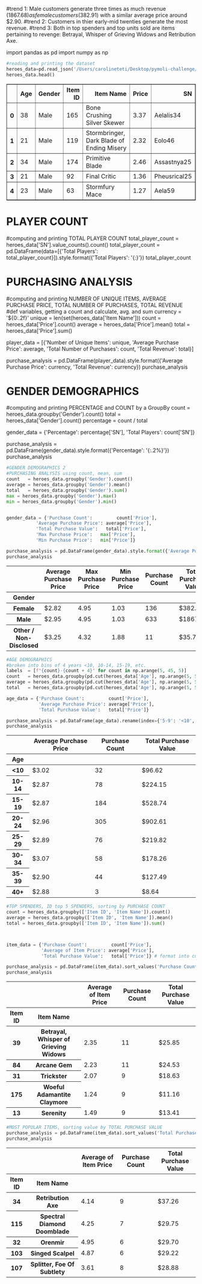 
#trend 1: Male customers generate three times as much revenue ($1867.68) as female customers ($382.91) with a similar average price around $2.90. 
#trend 2: Customers in thier early-mid twenties generate the most revenue.
#trend 3: Both in top spenders and top units sold are items pertaining to revenge: Betrayal, Whisper of Grieving Widows and Retribution Axe. 

import pandas as pd
import numpy as np


```python
#reading and printing the dataset
heroes_data=pd.read_json('/Users/carolineteti/Desktop/pymoli-challenge/purchase_data.json')
heroes_data.head()

```




<div>
<style scoped>
    .dataframe tbody tr th:only-of-type {
        vertical-align: middle;
    }

    .dataframe tbody tr th {
        vertical-align: top;
    }

    .dataframe thead th {
        text-align: right;
    }
</style>
<table border="1" class="dataframe">
  <thead>
    <tr style="text-align: right;">
      <th></th>
      <th>Age</th>
      <th>Gender</th>
      <th>Item ID</th>
      <th>Item Name</th>
      <th>Price</th>
      <th>SN</th>
    </tr>
  </thead>
  <tbody>
    <tr>
      <th>0</th>
      <td>38</td>
      <td>Male</td>
      <td>165</td>
      <td>Bone Crushing Silver Skewer</td>
      <td>3.37</td>
      <td>Aelalis34</td>
    </tr>
    <tr>
      <th>1</th>
      <td>21</td>
      <td>Male</td>
      <td>119</td>
      <td>Stormbringer, Dark Blade of Ending Misery</td>
      <td>2.32</td>
      <td>Eolo46</td>
    </tr>
    <tr>
      <th>2</th>
      <td>34</td>
      <td>Male</td>
      <td>174</td>
      <td>Primitive Blade</td>
      <td>2.46</td>
      <td>Assastnya25</td>
    </tr>
    <tr>
      <th>3</th>
      <td>21</td>
      <td>Male</td>
      <td>92</td>
      <td>Final Critic</td>
      <td>1.36</td>
      <td>Pheusrical25</td>
    </tr>
    <tr>
      <th>4</th>
      <td>23</td>
      <td>Male</td>
      <td>63</td>
      <td>Stormfury Mace</td>
      <td>1.27</td>
      <td>Aela59</td>
    </tr>
  </tbody>
</table>
</div>



# PLAYER COUNT
#computing and printing TOTAL PLAYER COUNT
total_player_count = heroes_data['SN'].value_counts().count()
total_player_count = pd.DataFrame(data=[{'Total Players': total_player_count}]).style.format({'Total Players': '{:}'})
total_player_count


# PURCHASING ANALYSIS
#computing and printing NUMBER OF UNIQUE ITEMS, AVERAGE PURCHASE PRICE, TOTAL NUMBER OF PURCHASES, TOTAL REVENUE
#def variables, getting a count and calculate, avg. and sum
currency = '${0:.2f}'
unique  = len(set(heroes_data['Item Name']))
count   = heroes_data['Price'].count()
average = heroes_data['Price'].mean()
total   = heroes_data['Price'].sum()

player_data = [{'Number of Unique Items': unique,
                'Average Purchase Price': average,
                'Total Number of Purchases':    count,
                'Total Revenue':          total}]

purchase_analysis = pd.DataFrame(player_data).style.format({'Average Purchase Price': currency, 'Total Revenue': currency})
purchase_analysis

# GENDER DEMOGRAPHICS
#computing and printing PERCENTAGE and COUNT by a GroupBy
count      = heroes_data.groupby('Gender').count()
total      = heroes_data['Gender'].count()
percentage = count / total

gender_data = {'Percentage':    percentage['SN'],
          'Total Players': count['SN']}

purchase_analysis = pd.DataFrame(gender_data).style.format({'Percentage': '{:.2%}'})
purchase_analysis


```python
#GENDER DEMOGRAPHICS 2
#PURCHASING ANALYSIS using count, mean, sum 
count   = heroes_data.groupby('Gender').count()
average = heroes_data.groupby('Gender').mean()
total   = heroes_data.groupby('Gender').sum()
max = heroes_data.groupby('Gender').max()
min = heroes_data.groupby('Gender').min()


gender_data = {'Purchase Count':         count['Price'],
           'Average Purchase Price': average['Price'],
           'Total Purchase Value':   total['Price'], 
           'Max Purchase Price':   max['Price'],
           'Min Purchase Price':   min['Price']} 

purchase_analysis = pd.DataFrame(gender_data).style.format({'Average Purchase Price': currency, 'Total Purchase Value': currency})
purchase_analysis
```




<style  type="text/css" >
</style>  
<table id="T_4ee31376_6dce_11e8_84ab_3200e8828b01" > 
<thead>    <tr> 
        <th class="blank level0" ></th> 
        <th class="col_heading level0 col0" >Average Purchase Price</th> 
        <th class="col_heading level0 col1" >Max Purchase Price</th> 
        <th class="col_heading level0 col2" >Min Purchase Price</th> 
        <th class="col_heading level0 col3" >Purchase Count</th> 
        <th class="col_heading level0 col4" >Total Purchase Value</th> 
    </tr>    <tr> 
        <th class="index_name level0" >Gender</th> 
        <th class="blank" ></th> 
        <th class="blank" ></th> 
        <th class="blank" ></th> 
        <th class="blank" ></th> 
        <th class="blank" ></th> 
    </tr></thead> 
<tbody>    <tr> 
        <th id="T_4ee31376_6dce_11e8_84ab_3200e8828b01level0_row0" class="row_heading level0 row0" >Female</th> 
        <td id="T_4ee31376_6dce_11e8_84ab_3200e8828b01row0_col0" class="data row0 col0" >$2.82</td> 
        <td id="T_4ee31376_6dce_11e8_84ab_3200e8828b01row0_col1" class="data row0 col1" >4.95</td> 
        <td id="T_4ee31376_6dce_11e8_84ab_3200e8828b01row0_col2" class="data row0 col2" >1.03</td> 
        <td id="T_4ee31376_6dce_11e8_84ab_3200e8828b01row0_col3" class="data row0 col3" >136</td> 
        <td id="T_4ee31376_6dce_11e8_84ab_3200e8828b01row0_col4" class="data row0 col4" >$382.91</td> 
    </tr>    <tr> 
        <th id="T_4ee31376_6dce_11e8_84ab_3200e8828b01level0_row1" class="row_heading level0 row1" >Male</th> 
        <td id="T_4ee31376_6dce_11e8_84ab_3200e8828b01row1_col0" class="data row1 col0" >$2.95</td> 
        <td id="T_4ee31376_6dce_11e8_84ab_3200e8828b01row1_col1" class="data row1 col1" >4.95</td> 
        <td id="T_4ee31376_6dce_11e8_84ab_3200e8828b01row1_col2" class="data row1 col2" >1.03</td> 
        <td id="T_4ee31376_6dce_11e8_84ab_3200e8828b01row1_col3" class="data row1 col3" >633</td> 
        <td id="T_4ee31376_6dce_11e8_84ab_3200e8828b01row1_col4" class="data row1 col4" >$1867.68</td> 
    </tr>    <tr> 
        <th id="T_4ee31376_6dce_11e8_84ab_3200e8828b01level0_row2" class="row_heading level0 row2" >Other / Non-Disclosed</th> 
        <td id="T_4ee31376_6dce_11e8_84ab_3200e8828b01row2_col0" class="data row2 col0" >$3.25</td> 
        <td id="T_4ee31376_6dce_11e8_84ab_3200e8828b01row2_col1" class="data row2 col1" >4.32</td> 
        <td id="T_4ee31376_6dce_11e8_84ab_3200e8828b01row2_col2" class="data row2 col2" >1.88</td> 
        <td id="T_4ee31376_6dce_11e8_84ab_3200e8828b01row2_col3" class="data row2 col3" >11</td> 
        <td id="T_4ee31376_6dce_11e8_84ab_3200e8828b01row2_col4" class="data row2 col4" >$35.74</td> 
    </tr></tbody> 
</table> 




```python
#AGE DEMOGRAPHICS
#broken into bins of 4 years <10, 10-14, 15-19, etc.
labels  = [f"{count}-{count + 4}" for count in np.arange(5, 45, 5)]
count   = heroes_data.groupby(pd.cut(heroes_data['Age'], np.arange(5, 50, 5), labels=labels)).count()
average = heroes_data.groupby(pd.cut(heroes_data['Age'], np.arange(5, 50, 5), labels=labels)).mean()
total   = heroes_data.groupby(pd.cut(heroes_data['Age'], np.arange(5, 50, 5), labels=labels)).sum()

age_data = {'Purchase Count':         count['Price'],
            'Average Purchase Price': average['Price'],
            'Total Purchase Value':   total['Price']} 

purchase_analysis = pd.DataFrame(age_data).rename(index={'5-9': '<10', '40-44': '40+'}).style.format({'Average Purchase Price': currency, 'Total Purchase Value': currency})
purchase_analysis
```




<style  type="text/css" >
</style>  
<table id="T_4f655aa2_6dce_11e8_a1b5_3200e8828b01" > 
<thead>    <tr> 
        <th class="blank level0" ></th> 
        <th class="col_heading level0 col0" >Average Purchase Price</th> 
        <th class="col_heading level0 col1" >Purchase Count</th> 
        <th class="col_heading level0 col2" >Total Purchase Value</th> 
    </tr>    <tr> 
        <th class="index_name level0" >Age</th> 
        <th class="blank" ></th> 
        <th class="blank" ></th> 
        <th class="blank" ></th> 
    </tr></thead> 
<tbody>    <tr> 
        <th id="T_4f655aa2_6dce_11e8_a1b5_3200e8828b01level0_row0" class="row_heading level0 row0" ><10</th> 
        <td id="T_4f655aa2_6dce_11e8_a1b5_3200e8828b01row0_col0" class="data row0 col0" >$3.02</td> 
        <td id="T_4f655aa2_6dce_11e8_a1b5_3200e8828b01row0_col1" class="data row0 col1" >32</td> 
        <td id="T_4f655aa2_6dce_11e8_a1b5_3200e8828b01row0_col2" class="data row0 col2" >$96.62</td> 
    </tr>    <tr> 
        <th id="T_4f655aa2_6dce_11e8_a1b5_3200e8828b01level0_row1" class="row_heading level0 row1" >10-14</th> 
        <td id="T_4f655aa2_6dce_11e8_a1b5_3200e8828b01row1_col0" class="data row1 col0" >$2.87</td> 
        <td id="T_4f655aa2_6dce_11e8_a1b5_3200e8828b01row1_col1" class="data row1 col1" >78</td> 
        <td id="T_4f655aa2_6dce_11e8_a1b5_3200e8828b01row1_col2" class="data row1 col2" >$224.15</td> 
    </tr>    <tr> 
        <th id="T_4f655aa2_6dce_11e8_a1b5_3200e8828b01level0_row2" class="row_heading level0 row2" >15-19</th> 
        <td id="T_4f655aa2_6dce_11e8_a1b5_3200e8828b01row2_col0" class="data row2 col0" >$2.87</td> 
        <td id="T_4f655aa2_6dce_11e8_a1b5_3200e8828b01row2_col1" class="data row2 col1" >184</td> 
        <td id="T_4f655aa2_6dce_11e8_a1b5_3200e8828b01row2_col2" class="data row2 col2" >$528.74</td> 
    </tr>    <tr> 
        <th id="T_4f655aa2_6dce_11e8_a1b5_3200e8828b01level0_row3" class="row_heading level0 row3" >20-24</th> 
        <td id="T_4f655aa2_6dce_11e8_a1b5_3200e8828b01row3_col0" class="data row3 col0" >$2.96</td> 
        <td id="T_4f655aa2_6dce_11e8_a1b5_3200e8828b01row3_col1" class="data row3 col1" >305</td> 
        <td id="T_4f655aa2_6dce_11e8_a1b5_3200e8828b01row3_col2" class="data row3 col2" >$902.61</td> 
    </tr>    <tr> 
        <th id="T_4f655aa2_6dce_11e8_a1b5_3200e8828b01level0_row4" class="row_heading level0 row4" >25-29</th> 
        <td id="T_4f655aa2_6dce_11e8_a1b5_3200e8828b01row4_col0" class="data row4 col0" >$2.89</td> 
        <td id="T_4f655aa2_6dce_11e8_a1b5_3200e8828b01row4_col1" class="data row4 col1" >76</td> 
        <td id="T_4f655aa2_6dce_11e8_a1b5_3200e8828b01row4_col2" class="data row4 col2" >$219.82</td> 
    </tr>    <tr> 
        <th id="T_4f655aa2_6dce_11e8_a1b5_3200e8828b01level0_row5" class="row_heading level0 row5" >30-34</th> 
        <td id="T_4f655aa2_6dce_11e8_a1b5_3200e8828b01row5_col0" class="data row5 col0" >$3.07</td> 
        <td id="T_4f655aa2_6dce_11e8_a1b5_3200e8828b01row5_col1" class="data row5 col1" >58</td> 
        <td id="T_4f655aa2_6dce_11e8_a1b5_3200e8828b01row5_col2" class="data row5 col2" >$178.26</td> 
    </tr>    <tr> 
        <th id="T_4f655aa2_6dce_11e8_a1b5_3200e8828b01level0_row6" class="row_heading level0 row6" >35-39</th> 
        <td id="T_4f655aa2_6dce_11e8_a1b5_3200e8828b01row6_col0" class="data row6 col0" >$2.90</td> 
        <td id="T_4f655aa2_6dce_11e8_a1b5_3200e8828b01row6_col1" class="data row6 col1" >44</td> 
        <td id="T_4f655aa2_6dce_11e8_a1b5_3200e8828b01row6_col2" class="data row6 col2" >$127.49</td> 
    </tr>    <tr> 
        <th id="T_4f655aa2_6dce_11e8_a1b5_3200e8828b01level0_row7" class="row_heading level0 row7" >40+</th> 
        <td id="T_4f655aa2_6dce_11e8_a1b5_3200e8828b01row7_col0" class="data row7 col0" >$2.88</td> 
        <td id="T_4f655aa2_6dce_11e8_a1b5_3200e8828b01row7_col1" class="data row7 col1" >3</td> 
        <td id="T_4f655aa2_6dce_11e8_a1b5_3200e8828b01row7_col2" class="data row7 col2" >$8.64</td> 
    </tr></tbody> 
</table> 




```python
#TOP SPENDERS, ID top 5 SPENDERS, sorting by PURCHASE COUNT
count = heroes_data.groupby(['Item ID', 'Item Name']).count()
average = heroes_data.groupby(['Item ID', 'Item Name']).mean()
total = heroes_data.groupby(['Item ID', 'Item Name']).sum()



item_data = {'Purchase Count':         count['Price'],
             'Average of Item Price': average['Price'],
             'Total Purchase Value':   total['Price']} # format into currency

purchase_analysis = pd.DataFrame(item_data).sort_values('Purchase Count', ascending=False).head(5).style.format({'Average Purchase Price': currency, 'Total Purchase Value': currency})
purchase_analysis
```




<style  type="text/css" >
</style>  
<table id="T_50130618_6dce_11e8_a5d4_3200e8828b01" > 
<thead>    <tr> 
        <th class="blank" ></th> 
        <th class="blank level0" ></th> 
        <th class="col_heading level0 col0" >Average of Item Price</th> 
        <th class="col_heading level0 col1" >Purchase Count</th> 
        <th class="col_heading level0 col2" >Total Purchase Value</th> 
    </tr>    <tr> 
        <th class="index_name level0" >Item ID</th> 
        <th class="index_name level1" >Item Name</th> 
        <th class="blank" ></th> 
        <th class="blank" ></th> 
        <th class="blank" ></th> 
    </tr></thead> 
<tbody>    <tr> 
        <th id="T_50130618_6dce_11e8_a5d4_3200e8828b01level0_row0" class="row_heading level0 row0" >39</th> 
        <th id="T_50130618_6dce_11e8_a5d4_3200e8828b01level1_row0" class="row_heading level1 row0" >Betrayal, Whisper of Grieving Widows</th> 
        <td id="T_50130618_6dce_11e8_a5d4_3200e8828b01row0_col0" class="data row0 col0" >2.35</td> 
        <td id="T_50130618_6dce_11e8_a5d4_3200e8828b01row0_col1" class="data row0 col1" >11</td> 
        <td id="T_50130618_6dce_11e8_a5d4_3200e8828b01row0_col2" class="data row0 col2" >$25.85</td> 
    </tr>    <tr> 
        <th id="T_50130618_6dce_11e8_a5d4_3200e8828b01level0_row1" class="row_heading level0 row1" >84</th> 
        <th id="T_50130618_6dce_11e8_a5d4_3200e8828b01level1_row1" class="row_heading level1 row1" >Arcane Gem</th> 
        <td id="T_50130618_6dce_11e8_a5d4_3200e8828b01row1_col0" class="data row1 col0" >2.23</td> 
        <td id="T_50130618_6dce_11e8_a5d4_3200e8828b01row1_col1" class="data row1 col1" >11</td> 
        <td id="T_50130618_6dce_11e8_a5d4_3200e8828b01row1_col2" class="data row1 col2" >$24.53</td> 
    </tr>    <tr> 
        <th id="T_50130618_6dce_11e8_a5d4_3200e8828b01level0_row2" class="row_heading level0 row2" >31</th> 
        <th id="T_50130618_6dce_11e8_a5d4_3200e8828b01level1_row2" class="row_heading level1 row2" >Trickster</th> 
        <td id="T_50130618_6dce_11e8_a5d4_3200e8828b01row2_col0" class="data row2 col0" >2.07</td> 
        <td id="T_50130618_6dce_11e8_a5d4_3200e8828b01row2_col1" class="data row2 col1" >9</td> 
        <td id="T_50130618_6dce_11e8_a5d4_3200e8828b01row2_col2" class="data row2 col2" >$18.63</td> 
    </tr>    <tr> 
        <th id="T_50130618_6dce_11e8_a5d4_3200e8828b01level0_row3" class="row_heading level0 row3" >175</th> 
        <th id="T_50130618_6dce_11e8_a5d4_3200e8828b01level1_row3" class="row_heading level1 row3" >Woeful Adamantite Claymore</th> 
        <td id="T_50130618_6dce_11e8_a5d4_3200e8828b01row3_col0" class="data row3 col0" >1.24</td> 
        <td id="T_50130618_6dce_11e8_a5d4_3200e8828b01row3_col1" class="data row3 col1" >9</td> 
        <td id="T_50130618_6dce_11e8_a5d4_3200e8828b01row3_col2" class="data row3 col2" >$11.16</td> 
    </tr>    <tr> 
        <th id="T_50130618_6dce_11e8_a5d4_3200e8828b01level0_row4" class="row_heading level0 row4" >13</th> 
        <th id="T_50130618_6dce_11e8_a5d4_3200e8828b01level1_row4" class="row_heading level1 row4" >Serenity</th> 
        <td id="T_50130618_6dce_11e8_a5d4_3200e8828b01row4_col0" class="data row4 col0" >1.49</td> 
        <td id="T_50130618_6dce_11e8_a5d4_3200e8828b01row4_col1" class="data row4 col1" >9</td> 
        <td id="T_50130618_6dce_11e8_a5d4_3200e8828b01row4_col2" class="data row4 col2" >$13.41</td> 
    </tr></tbody> 
</table> 




```python
#MOST POPULAR ITEMS, sorting value by TOTAL PURCHASE VALUE
purchase_analysis = pd.DataFrame(item_data).sort_values('Total Purchase Value', ascending=False).head(5).style.format({'Average Purchase Price': currency, 'Total Purchase Value': currency})
purchase_analysis
```




<style  type="text/css" >
</style>  
<table id="T_50a277ba_6dce_11e8_b4c0_3200e8828b01" > 
<thead>    <tr> 
        <th class="blank" ></th> 
        <th class="blank level0" ></th> 
        <th class="col_heading level0 col0" >Average of Item Price</th> 
        <th class="col_heading level0 col1" >Purchase Count</th> 
        <th class="col_heading level0 col2" >Total Purchase Value</th> 
    </tr>    <tr> 
        <th class="index_name level0" >Item ID</th> 
        <th class="index_name level1" >Item Name</th> 
        <th class="blank" ></th> 
        <th class="blank" ></th> 
        <th class="blank" ></th> 
    </tr></thead> 
<tbody>    <tr> 
        <th id="T_50a277ba_6dce_11e8_b4c0_3200e8828b01level0_row0" class="row_heading level0 row0" >34</th> 
        <th id="T_50a277ba_6dce_11e8_b4c0_3200e8828b01level1_row0" class="row_heading level1 row0" >Retribution Axe</th> 
        <td id="T_50a277ba_6dce_11e8_b4c0_3200e8828b01row0_col0" class="data row0 col0" >4.14</td> 
        <td id="T_50a277ba_6dce_11e8_b4c0_3200e8828b01row0_col1" class="data row0 col1" >9</td> 
        <td id="T_50a277ba_6dce_11e8_b4c0_3200e8828b01row0_col2" class="data row0 col2" >$37.26</td> 
    </tr>    <tr> 
        <th id="T_50a277ba_6dce_11e8_b4c0_3200e8828b01level0_row1" class="row_heading level0 row1" >115</th> 
        <th id="T_50a277ba_6dce_11e8_b4c0_3200e8828b01level1_row1" class="row_heading level1 row1" >Spectral Diamond Doomblade</th> 
        <td id="T_50a277ba_6dce_11e8_b4c0_3200e8828b01row1_col0" class="data row1 col0" >4.25</td> 
        <td id="T_50a277ba_6dce_11e8_b4c0_3200e8828b01row1_col1" class="data row1 col1" >7</td> 
        <td id="T_50a277ba_6dce_11e8_b4c0_3200e8828b01row1_col2" class="data row1 col2" >$29.75</td> 
    </tr>    <tr> 
        <th id="T_50a277ba_6dce_11e8_b4c0_3200e8828b01level0_row2" class="row_heading level0 row2" >32</th> 
        <th id="T_50a277ba_6dce_11e8_b4c0_3200e8828b01level1_row2" class="row_heading level1 row2" >Orenmir</th> 
        <td id="T_50a277ba_6dce_11e8_b4c0_3200e8828b01row2_col0" class="data row2 col0" >4.95</td> 
        <td id="T_50a277ba_6dce_11e8_b4c0_3200e8828b01row2_col1" class="data row2 col1" >6</td> 
        <td id="T_50a277ba_6dce_11e8_b4c0_3200e8828b01row2_col2" class="data row2 col2" >$29.70</td> 
    </tr>    <tr> 
        <th id="T_50a277ba_6dce_11e8_b4c0_3200e8828b01level0_row3" class="row_heading level0 row3" >103</th> 
        <th id="T_50a277ba_6dce_11e8_b4c0_3200e8828b01level1_row3" class="row_heading level1 row3" >Singed Scalpel</th> 
        <td id="T_50a277ba_6dce_11e8_b4c0_3200e8828b01row3_col0" class="data row3 col0" >4.87</td> 
        <td id="T_50a277ba_6dce_11e8_b4c0_3200e8828b01row3_col1" class="data row3 col1" >6</td> 
        <td id="T_50a277ba_6dce_11e8_b4c0_3200e8828b01row3_col2" class="data row3 col2" >$29.22</td> 
    </tr>    <tr> 
        <th id="T_50a277ba_6dce_11e8_b4c0_3200e8828b01level0_row4" class="row_heading level0 row4" >107</th> 
        <th id="T_50a277ba_6dce_11e8_b4c0_3200e8828b01level1_row4" class="row_heading level1 row4" >Splitter, Foe Of Subtlety</th> 
        <td id="T_50a277ba_6dce_11e8_b4c0_3200e8828b01row4_col0" class="data row4 col0" >3.61</td> 
        <td id="T_50a277ba_6dce_11e8_b4c0_3200e8828b01row4_col1" class="data row4 col1" >8</td> 
        <td id="T_50a277ba_6dce_11e8_b4c0_3200e8828b01row4_col2" class="data row4 col2" >$28.88</td> 
    </tr></tbody> 
</table> 


